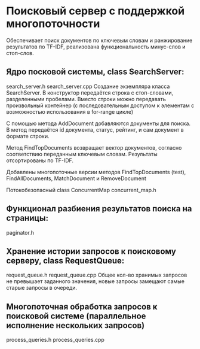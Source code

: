 # Поисковый сервер с поддержкой многопоточности
Обеспечивает поиск документов по ключевым словам и ранжирование результатов по TF-IDF, реализована функциональность минус-слов и стоп-слов.

## Ядро посковой системы, class SearchServer:
search_server.h
search_server.cpp
Создание экземпляра класса SearchServer. В конструктор передаётся строка с стоп-словами, разделенными пробелами. Вместо строки можно передавать произвольный контейнер (с последовательным доступом к элементам с возможностью использования в for-range цикле)

С помощью метода AddDocument добавляются документы для поиска. В метод передаётся id документа, статус, рейтинг, и сам документ в формате строки.

Метод FindTopDocuments возвращает вектор документов, согласно соответствию переданным ключевым словам. Результаты отсортированы по TF-IDF.

Добавлены многопоточные версии методов FindTopDocuments (test), FindAllDocuments, MatchDocument и RemoveDocument

Потокобезопасный class ConcurrentMap concurrent_map.h

## Функционал разбиения результатов поиска на страницы:
paginator.h

## Хранение истории запросов к поисковому серверу, class RequestQueue:
request_queue.h
request_queue.cpp
Общее кол-во хранимых запросов не превышает заданного значения, новые запросы замещают самые старые запросы в очереди.

## Многопоточная обработка запросов к поисковой системе (параллельное исполнение нескольких запросов)
process_queries.h
process_queries.cpp
